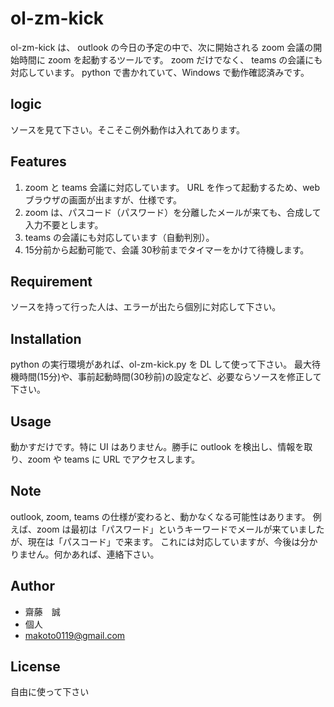 # ol-zm-kick
ol-zm-kick は、 outlook の今日の予定の中で、次に開始される zoom 会議の開始時間に zoom を起動するツールです。 zoom だけでなく、 teams の会議にも対応しています。 python で書かれていて、Windows で動作確認済みです。

## logic
ソースを見て下さい。そこそこ例外動作は入れてあります。

## Features
1. zoom と teams 会議に対応しています。 URL を作って起動するため、web ブラウザの画面が出ますが、仕様です。
2. zoom は、パスコード（パスワード）を分離したメールが来ても、合成して入力不要とします。
3. teams の会議にも対応しています（自動判別）。
4. 15分前から起動可能で、会議 30秒前までタイマーをかけて待機します。

## Requirement
ソースを持って行った人は、エラーが出たら個別に対応して下さい。

## Installation
python の実行環境があれば、ol-zm-kick.py を DL して使って下さい。
最大待機時間(15分)や、事前起動時間(30秒前)の設定など、必要ならソースを修正して下さい。

## Usage
動かすだけです。特に UI はありません。勝手に outlook を検出し、情報を取り、zoom や teams に URL でアクセスします。

## Note
outlook, zoom, teams の仕様が変わると、動かなくなる可能性はあります。
例えば、zoom は最初は「パスワード」というキーワードでメールが来ていましたが、現在は「パスコード」で来ます。
これには対応していますが、今後は分かりません。何かあれば、連絡下さい。

## Author
* 齋藤　誠
* 個人
* makoto0119@gmail.com

## License
自由に使って下さい
